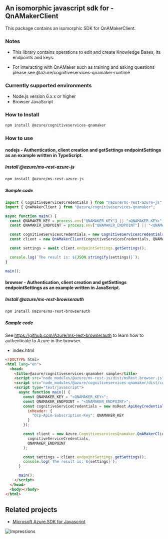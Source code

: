## An isomorphic javascript sdk for - QnAMakerClient

This package contains an isomorphic SDK for QnAMakerClient.

### Notes

- This library contains operations to edit and create Knowledge Bases, its endpoints and keys.

- For interacting with QnAMaker such as training and asking questions please see @azure/cognitiveservices-qnamaker-runtime

### Currently supported environments

- Node.js version 6.x.x or higher
- Browser JavaScript

### How to Install

```bash
npm install @azure/cognitiveservices-qnamaker
```

### How to use

#### nodejs - Authentication, client creation and getSettings endpointSettings as an example written in TypeScript.

##### Install @azure/ms-rest-azure-js

```bash
npm install @azure/ms-rest-azure-js
```

##### Sample code

```typescript
import { CognitiveServicesCredentials } from "@azure/ms-rest-azure-js";
import { QnAMakerClient } from "@azure/cognitiveservices-qnamaker";

async function main() {
  const QNAMAKER_KEY = process.env["QNAMAKER_KEY"] || "<QNAMAKER_KEY>";
  const QNAMAKER_ENDPOINT = process.env["QNAMAKER_ENDPOINT"] || "<QNAMAKER_ENDPOINT>";

  const cognitiveServicesCredentials = new CognitiveServicesCredentials(QNAMAKER_KEY);
  const client = new QnAMakerClient(cognitiveServicesCredentials, QNAMAKER_ENDPOINT);

  const settings = await client.endpointSettings.getSettings();

  console.log(`The result is: ${JSON.stringify(settings)}`);
}

main();
```

#### browser - Authentication, client creation and getSettings endpointSettings as an example written in JavaScript.

##### Install @azure/ms-rest-browserauth

```bash
npm install @azure/ms-rest-browserauth
```

##### Sample code

See https://github.com/Azure/ms-rest-browserauth to learn how to authenticate to Azure in the browser.

- index.html

```html
<!DOCTYPE html>
<html lang="en">
  <head>
    <title>@azure/cognitiveservices-qnamaker sample</title>
    <script src="node_modules/@azure/ms-rest-js/dist/msRest.browser.js"></script>
    <script src="node_modules/@azure/cognitiveservices-qnamaker/dist/cognitiveservices-qnamaker.js"></script>
    <script type="text/javascript">
      async function main() {
        const QNAMAKER_KEY = "<QNAMAKER_KEY>";
        const QNAMAKER_ENDPOINT = "<QNAMAKER_ENDPOINT>";
        const cognitiveServiceCredentials = new msRest.ApiKeyCredentials({
          inHeader: {
            "Ocp-Apim-Subscription-Key": QNAMAKER_KEY
          }
        });

        const client = new Azure.CognitiveservicesQnamaker.QnAMakerClient(
          cognitiveServiceCredentials,
          QNAMAKER_ENDPOINT
        );

        const settings = client.endpointSettings.getSettings();
        console.log(`The result is: ${settings}`);
      }

      main();
    </script>
  </head>
  <body></body>
</html>
```

## Related projects

- [Microsoft Azure SDK for Javascript](https://github.com/Azure/azure-sdk-for-js)

![Impressions](https://azure-sdk-impressions.azurewebsites.net/api/impressions/azure-sdk-for-js/sdk/README.png)
